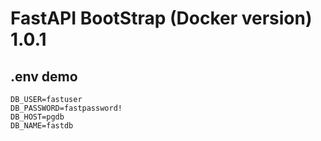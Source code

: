 # FastAPI BootStrap (Docker version) 1.0.1

## .env demo

```
DB_USER=fastuser
DB_PASSWORD=fastpassword!
DB_HOST=pgdb
DB_NAME=fastdb
```
